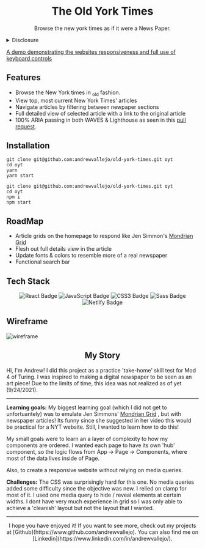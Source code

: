 
# <div align='center'> The Old York Times 
</div> 

<p align='center'> Browse the new york times as if it were a News Paper. </p>

       
<details>
    <summary>Disclosure</summary>
	This is a practice "take-home" skill test given by Turing. It was meant to emulate a real life scenario for the technical section of a developer interview. It was a total of four days. 
</details>

[A demo demonstrating the websites responsiveness and full use of keyboard controls ](https://user-images.githubusercontent.com/17935770/134593793-67c715fc-0e69-442d-a98b-d4ceb11fe807.mov)

## Features

- Browse the New York times in <sub>old</sub> fashion.
- View top, most current New York Times' articles 
- Navigate articles by filtering between newpaper sections
- Full detailed view of selected article with a link to the original article
- 100% ARIA passing in both WAVES & Lighthouse as seen in this [pull request](https://github.com/andrewvallejo/old-york-times/pull/9).

## Installation

```szh 
git clone git@github.com:andrewvallejo/old-york-times.git oyt
cd oyt
yarn 
yarn start
```
```szh 
git clone git@github.com:andrewvallejo/old-york-times.git oyt
cd oyt
npm i  
npm start
```

## RoadMap

- Article grids on the homepage to respond like Jen Simmon's [Mondrian Grid](https://labs.jensimmons.com/2017/01-011C.html)
- Flesh out full details view in the article
- Update fonts & colors to resemble more of a real newspaper 
- Functional search bar

## Tech Stack

<div align='center'>  
<img src='https://img.shields.io/badge/React-61DAFB?logo=react&logoColor=000&style=flat-square' alt='React Badge'>
<img src='https://img.shields.io/badge/JavaScript-F7DF1E?logo=javascript&logoColor=000&style=flat-square' alt='JavaScript Badge'>
<img src='https://img.shields.io/badge/CSS3-1572B6?logo=css3&logoColor=fff&style=flat-square' alt='CSS3 Badge'>
<img src='https://img.shields.io/badge/Sass-C69?logo=sass&logoColor=fff&style=flat-square' alt='Sass Badge'> 
<img src= 'https://img.shields.io/badge/Netlify-00C7B7?logo=netlify&logoColor=fff&style=flat' alt='Netlify Badge'>
</div> 

## Wireframe 

![wireframe](https://user-images.githubusercontent.com/17935770/134707431-9b9e5e76-81e9-4a80-af5b-dcafed053315.png)


## <div align=center> My Story </div>

Hi, I'm Andrew! I did this project as a practice 'take-home' skill test for Mod 4 of Turing. I was inspired to making a digital newspaper to be seen as an art piece! Due to the limits of time, this idea was not realized as of yet (9/24/2021).  

--- 
**Learning goals:**  My biggest learning goal (which I did not get to unfortuantely) was to emulate Jen Simmons' [Mondrian Grid](https://labs.jensimmons.com/2017/01-011C.html) , but with newspaper articles! Its funny since she suggested in her video this would be practical for a NYT website. Still, I wanted to learn how to do this! 

My small goals were to learn an a layer of complexity to how my components are ordered. I wanted each page to have its own 'hub' component, so the logic flows from App -> Page -> Components, where most of the data lives inside of Page. 

Also, to create a responsive website without relying on media queries.

**Challenges:** The CSS was surprisingly hard for this one. No media queries added some difficulty since the objective was new. I relied on clamp for most of it. I used one media query to hide / reveal elements at certain widths. I dont have very much experience in grid so I was only able to achieve a 'cleanish' layout but not the layout that I wanted. 

---

<p align='center'>
I hope you have enjoyed it! If you want to see more, check out my projects at [Github](https://www.github.com/andrewvallejo). You can also find me on [Linkedin](https://www.linkedin.com/in/andrewvallejo/). </p>





